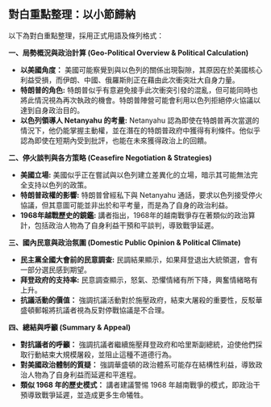 ## 對白重點整理：以小節歸納

以下為對白重點整理，採用正式用語及條列格式：

**一、局勢概況與政治計算 (Geo-Political Overview & Political Calculation)**

*   **以美國角度：** 美國可能察覺到與以色列的關係出現裂隙，其原因在於美國核心利益受損，而伊朗、中國、俄羅斯則正在藉由此次衝突壯大自身力量。
*   **特朗普的角色:** 特朗普似乎有意避免接手此次衝突引發的混亂，但可能同時也將此情況視為再次執政的機會。特朗普陣營可能會利用以色列拒絕停火協議以達到自身政治目的。
*   **以色列領導人 Netanyahu 的考量:** Netanyahu 認為即使在特朗普再次當選的情況下，他仍能掌握主動權，並在潛在的特朗普政府中獲得有利條件。他似乎認為即使在短期內受到批評，也能在未來獲得政治上的回饋。

**二、停火談判與各方策略 (Ceasefire Negotiation & Strategies)**

*   **美國立場:** 美國似乎正在嘗試與以色列建立差異化的立場，暗示其可能無法完全支持以色列的政策。
*   **特朗普政權的影響:** 特朗普曾經私下與 Netanyahu 通話，要求以色列接受停火協議，但其意圖可能並非出於和平考量，而是為了自身的政治利益。
*   **1968年越戰歷史的鏡鑑:** 講者指出，1968年的越南戰爭存在著類似的政治算計，包括政治人物為了自身利益干預和平談判，導致戰爭延遲。

**三、國內民意與政治氛圍 (Domestic Public Opinion & Political Climate)**

*   **民主黨全國大會前的民意調查:** 民調結果顯示，如果拜登退出大統領選，會有一部分選民感到期望。
*   **拜登政府的支持率:** 民意調查顯示，怒氣、恐懼情緒有所下降，興奮情緒略有上升。
*   **抗議活動的價值：** 強調抗議活動對於施壓政府，結束大屠殺的重要性，反駁華盛頓郵報將抗議者視為反對停戰協議是不合理。

**四、總結與呼籲 (Summary & Appeal)**

*   **對抗議者的呼籲：** 強調抗議者繼續施壓拜登政府和哈里斯副總統，迫使他們採取行動結束大規模屠殺，並阻止這種不道德行為。
*   **對美國政治體制的質疑：** 強調華盛頓的政治體系可能存在結構性利益，導致政治人物為了自身利益而延遲和平進程。
*   **類似 1968 年的歷史模式：** 講者建議警惕 1968 年越南戰爭的模式，即政治干預導致戰爭延遲，並造成更多生命犧牲。